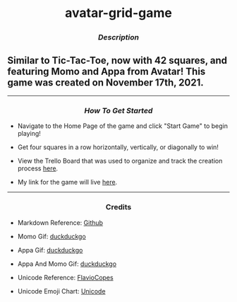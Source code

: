 # <p align = center>avatar-grid-game

### <p align = center>_Description_

## Similar to Tic-Tac-Toe, now with 42 squares, and featuring Momo and Appa from Avatar! This game was created on November 17th, 2021.

---

### <p align = center>_How To Get Started_

- Navigate to the Home Page of the game and click "Start Game" to begin playing!

- Get four squares in a row horizontally, vertically, or diagonally to win!

- View the Trello Board that was used to organize and track the creation process [here](https://trello.com/b/K9CQpvOQ/the-best-connect-4-ever).

- My link for the game will live [here](https://github.com/charlielin1988/avatar-grid-game).

---

### <p align = center> Credits

- Markdown Reference: [Github](https://github.com/SEI-R-11-8/u1_hw_markdown)

- Momo Gif: [duckduckgo](https://duckduckgo.com/?q=momo+avatar+gif+&va=b&t=hc&iax=images&iai=https%3A%2F%2F66.media.tumblr.com%2F2d1cd2808cb60a84a8b3ebb7f2063964%2Ftumblr_p4etw7gfuh1toar22o1_400.gif&ia=images)

- Appa Gif: [duckduckgo](https://duckduckgo.com/?q=appa+gif&t=h_&iax=images&ia=images&iai=https%3A%2F%2F68.media.tumblr.com%2Fc471cb00dee30d681b4a1bb1545fa680%2Ftumblr_oc9zstmKca1sktgg3o3_500.gif)

- Appa And Momo Gif: [duckduckgo](https://duckduckgo.com/?q=momo+and+appa+gif&t=h_&iax=images&iai=https%3A%2F%2F78.media.tumblr.com%2F51d7e2eae12f2171035197f1fbd23485%2Ftumblr_nlv1ph08TM1s2pxwko1_1280.gif&ia=images)

- Unicode Reference: [FlavioCopes](https://flaviocopes.com/javascript-unicode/#unicode-encoding-of-source-files)

- Unicode Emoji Chart: [Unicode](https://www.unicode.org/emoji/charts/emoji-list.html)
